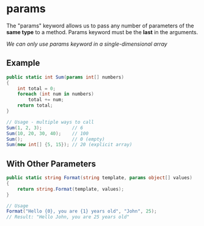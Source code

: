 # params 

The "params" keyword allows us to pass any number of parameters of the **same type** to a method. Params keyword must be the **last** in the arguments. 

*We can only use params keyword in a single-dimensional array*

## Example

```csharp
public static int Sum(params int[] numbers)
{
    int total = 0;
    foreach (int num in numbers)
        total += num;
    return total;
}

// Usage - multiple ways to call
Sum(1, 2, 3);           // 6
Sum(10, 20, 30, 40);    // 100
Sum();                  // 0 (empty)
Sum(new int[] {5, 15}); // 20 (explicit array)
```

## With Other Parameters

```csharp
public static string Format(string template, params object[] values)
{
    return string.Format(template, values);
}

// Usage
Format("Hello {0}, you are {1} years old", "John", 25);
// Result: "Hello John, you are 25 years old"
```